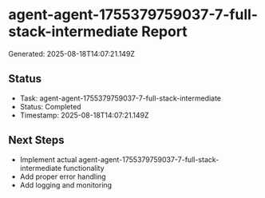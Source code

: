 # agent-agent-1755379759037-7-full-stack-intermediate Report

Generated: 2025-08-18T14:07:21.149Z

## Status
- Task: agent-agent-1755379759037-7-full-stack-intermediate
- Status: Completed
- Timestamp: 2025-08-18T14:07:21.149Z

## Next Steps
- Implement actual agent-agent-1755379759037-7-full-stack-intermediate functionality
- Add proper error handling
- Add logging and monitoring
